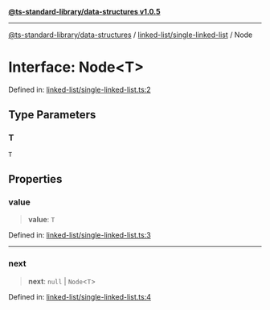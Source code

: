 [**@ts-standard-library/data-structures v1.0.5**](../../../README.md)

***

[@ts-standard-library/data-structures](../../../modules.md) / [linked-list/single-linked-list](../README.md) / Node

# Interface: Node\<T\>

Defined in: [linked-list/single-linked-list.ts:2](https://github.com/gabaudette/ts-stdlib/blob/7333da76bc775fbabd0907ad8519b912cfc2fe26/packages/data-structures/src/linked-list/single-linked-list.ts#L2)

## Type Parameters

### T

`T`

## Properties

### value

> **value**: `T`

Defined in: [linked-list/single-linked-list.ts:3](https://github.com/gabaudette/ts-stdlib/blob/7333da76bc775fbabd0907ad8519b912cfc2fe26/packages/data-structures/src/linked-list/single-linked-list.ts#L3)

***

### next

> **next**: `null` \| `Node`\<`T`\>

Defined in: [linked-list/single-linked-list.ts:4](https://github.com/gabaudette/ts-stdlib/blob/7333da76bc775fbabd0907ad8519b912cfc2fe26/packages/data-structures/src/linked-list/single-linked-list.ts#L4)
